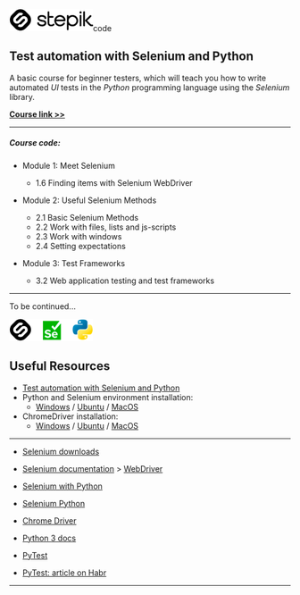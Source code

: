 ![STEPIK](src/img/stepik_logo.png)code

## Test automation with Selenium and Python

A basic course for beginner testers, which will teach you how to write automated *UI* tests in the *Python* programming language using the *Selenium* library.

**[Course link >>](https://stepik.org/course/575/promo)**

***

##### Course code:

+ Module 1: Meet Selenium
    * 1.6 Finding items with Selenium WebDriver

+ Module 2: Useful Selenium Methods
    * 2.1 Basic Selenium Methods
    * 2.2 Work with files, lists and js-scripts
    * 2.3 Work with windows
    * 2.4 Setting expectations

+ Module 3: Test Frameworks
    * 3.2 Web application testing and test frameworks

***

To be continued...

![Logo](src/img/logo.png)

## Useful Resources

+ [Test automation with Selenium and Python](https://stepik.org/course/575/promo)
+ Python and Selenium environment installation:
    * [Windows](https://stepik.org/lesson/25969/step/2) / [Ubuntu](https://stepik.org/lesson/25969/step/3) / [MacOS](https://stepik.org/lesson/25969/step/4)
+ ChromeDriver installation:
    * [Windows](https://stepik.org/lesson/25969/step/8) / [Ubuntu](https://stepik.org/lesson/25969/step/9) / [MacOS](https://stepik.org/lesson/25969/step/10)

***

+ [Selenium downloads](https://www.selenium.dev/downloads)
+ [Selenium documentation](https://www.selenium.dev/documentation) > [WebDriver](https://www.selenium.dev/documentation/en/webdriver/)

+ [Selenium with Python](https://selenium-python.readthedocs.io/index.html)
+ [Selenium Python](https://selenium-python.com/)
+ [Chrome Driver](http://chromedriver.chromium.org/getting-started)

+ [Python 3 docs](https://docs.python.org/3/)
+ [PyTest](https://docs.pytest.org/en/stable/)
+ [PyTest: article on Habr](https://habr.com/ru/post/269759/)

***
